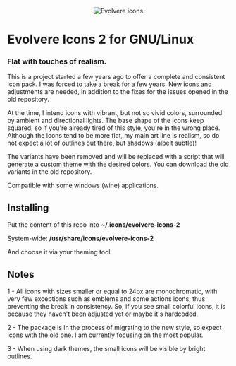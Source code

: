 <p align="center">
  <img src="https://raw.githubusercontent.com/franksouza183/Evolvere-Icons/master/present.png" alt="Evolvere icons"/>
</p>

# Evolvere Icons 2 for GNU/Linux

### Flat with touches of realism.

This is a project started a few years ago to offer a complete and consistent icon pack. I was forced to take a break for a few years. New icons and adjustments are needed, in addition to the fixes for the issues opened in the old repository.

At the time, I intend icons with vibrant, but not so vivid colors, surrounded by ambient and directional lights. The base shape of the icons keep squared, so if you're already tired of this style, you're in the wrong place. Although the icons tend to be more flat, my main art line is realism, so do not expect a lot of outlines out there, but shadows (albeit subtle)!

The variants have been removed and will be replaced with a script that will generate a custom theme with the desired colors. You can download the old variants in the old repository.

Compatible with some windows (wine) applications.

## Installing

Put the content of this repo into **~/.icons/evolvere-icons-2**

System-wide: **/usr/share/icons/evolvere-icons-2**

And choose it via your theming tool.

## Notes

1 - All icons with sizes smaller or equal to 24px are monochromatic, with very few exceptions such as emblems and some actions icons, thus preventing the break in consistency. So, if you see small colorful icons, it is because they haven't been adjusted yet or maybe it's hardcoded.

2 - The package is in the process of migrating to the new style, so expect icons with the old one. I am currently focusing on the most popular.

3 - When using dark themes, the small icons will be visible by bright outlines.